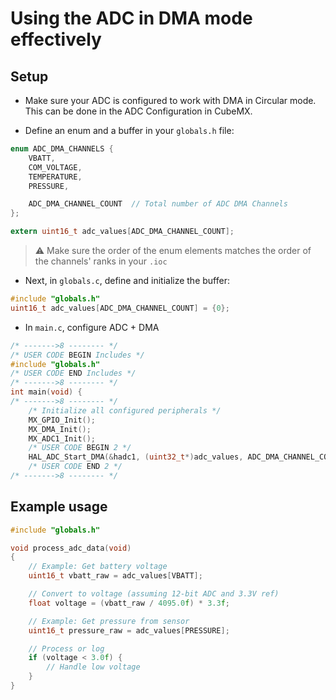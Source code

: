 # Using the ADC in DMA mode effectively

## Setup
- Make sure your ADC is configured to work with DMA in Circular mode. This can be done in the ADC Configuration in CubeMX.

- Define an enum and a buffer in your `globals.h` file:
```c
enum ADC_DMA_CHANNELS {
    VBATT,
    COM_VOLTAGE,
    TEMPERATURE,
    PRESSURE,

    ADC_DMA_CHANNEL_COUNT  // Total number of ADC DMA Channels
};

extern uint16_t adc_values[ADC_DMA_CHANNEL_COUNT];
```
> ⚠️ Make sure the order of the enum elements matches the order of the channels' ranks in your `.ioc`

- Next, in `globals.c`, define and initialize the buffer:
```c
#include "globals.h"
uint16_t adc_values[ADC_DMA_CHANNEL_COUNT] = {0};
```

- In `main.c`, configure ADC + DMA
```c
/* ------->8 -------- */
/* USER CODE BEGIN Includes */
#include "globals.h"
/* USER CODE END Includes */
/* ------->8 -------- */
int main(void) {
/* ------->8 -------- */
    /* Initialize all configured peripherals */
    MX_GPIO_Init();
    MX_DMA_Init();
    MX_ADC1_Init();
    /* USER CODE BEGIN 2 */
    HAL_ADC_Start_DMA(&hadc1, (uint32_t*)adc_values, ADC_DMA_CHANNEL_COUNT);
    /* USER CODE END 2 */
/* ------->8 -------- */
```

## Example usage
```c
#include "globals.h"

void process_adc_data(void)
{
    // Example: Get battery voltage
    uint16_t vbatt_raw = adc_values[VBATT];

    // Convert to voltage (assuming 12-bit ADC and 3.3V ref)
    float voltage = (vbatt_raw / 4095.0f) * 3.3f;

    // Example: Get pressure from sensor
    uint16_t pressure_raw = adc_values[PRESSURE];

    // Process or log
    if (voltage < 3.0f) {
        // Handle low voltage
    }
}
```